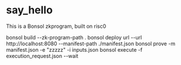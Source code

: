 
# say_hello

This is a Bonsol zkprogram, built on risc0

bonsol build --zk-program-path .
bonsol deploy url --url http://localhost:8080 --manifest-path ./manifest.json
bonsol prove -m manifest.json -e "zzzzz" -i inputs.json
bonsol execute -f execution_request.json --wait